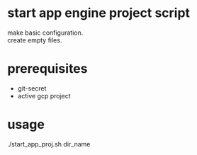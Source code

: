 # start app engine project script
make basic configuration.  
create empty files.
# prerequisites
- git-secret
- active gcp project

# usage
./start_app_proj.sh dir_name
